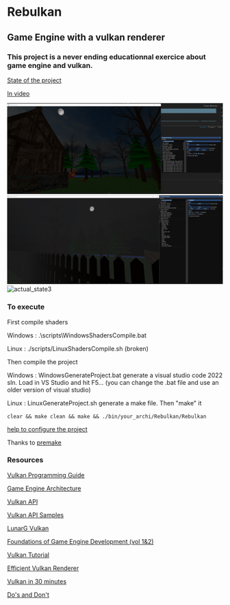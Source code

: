 # Rebulkan
## Game Engine with a vulkan renderer

### This project is a never ending educationnal exercice about game engine and vulkan.

[State of the project](https://github.com/galliume/rebulkan/projects/1)

[In video](https://www.youtube.com/watch?v=C7p9z6LhAig&list=PL4-Os8BWDCPmZt5HvJrSo6QDHkD9J4fJF)

![actual_state](screenshots/state.jpg?raw=true "actual status")
![actual_state2](screenshots/state_2.jpg?raw=true "actual status bis")
![actual_state3](screenshots/fog_2.gif?raw=true "actual status ter")

### To execute 

First compile shaders

Windows : .\scripts\WindowsShadersCompile.bat

Linux   : ./scripts/LinuxShadersCompile.sh (broken)

Then compile the project

Windows : WindowsGenerateProject.bat generate a visual studio code 2022 sln. 
Load in VS Studio and hit F5... (you can change the .bat file and use an older version of visual studio)

Linux   : LinuxGenerateProject.sh generate a make file. Then "make" it
```
clear && make clean && make && ./bin/your_archi/Rebulkan/Rebulkan
```

[help to configure the project](https://github.com/galliume/rebulkan/wiki/Env-config)

Thanks to [premake](https://premake.github.io/)

### Resources

[Vulkan Programming Guide](https://www.amazon.fr/Vulkan-Programming-Guide-Official-Learning/dp/0134464540/)

[Game Engine Architecture](https://www.amazon.fr/Engine-Architecture-Third-Jason-Gregory/dp/1138035459/)

[Vulkan API](https://www.khronos.org/registry/vulkan/specs/1.2-extensions/html/index.html)

[Vulkan API Samples](https://github.com/LunarG/VulkanSamples/tree/master/API-Samples)

[LunarG Vulkan](https://vulkan.lunarg.com/doc/sdk/1.2.162.1/linux/tutorial/html/00-intro.html)

[Foundations of Game Engine Development (vol 1&2)](https://foundationsofgameenginedev.com/)

[Vulkan Tutorial](https://vulkan-tutorial.com/)

[Efficient Vulkan Renderer](https://zeux.io/2020/02/27/writing-an-efficient-vulkan-renderer/)

[Vulkan in 30 minutes](https://renderdoc.org/vulkan-in-30-minutes.html)

[Do's and Don't](https://developer.nvidia.com/blog/vulkan-dos-donts/)
